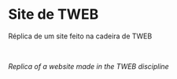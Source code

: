 <h1> Site de TWEB</h1> 
<p> Réplica de um site feito na cadeira de TWEB</p>
<br>
<i><p> Replica of a website made in the TWEB discipline </p></i>
